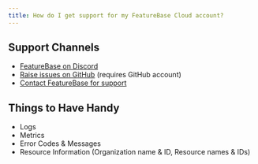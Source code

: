 ```yaml
---
title: How do I get support for my FeatureBase Cloud account?
---
```


## Support Channels

* [FeatureBase on Discord](https://discord.com/invite/bSBYjDbUUb?utm_campaign=FeatureBase_Launch&utm_source=Website&utm_medium=Community_page)
* [Raise issues on GitHub](https://github.com/FeatureBaseDB/featurebase/issues) (requires GitHub account)
* [Contact FeatureBase for support](https://www.featurebase.com/contact-us)

## Things to Have Handy

*   Logs
*   Metrics
*   Error Codes & Messages
*   Resource Information (Organization name & ID, Resource names & IDs)
